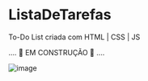 # ListaDeTarefas
To-Do List criada com HTML | CSS | JS

 ....  🚧 EM CONSTRUÇÃO 🚧  ....

![image](https://user-images.githubusercontent.com/101764993/166333361-6f89a7f2-a259-4634-ab46-1b373354326d.png)
